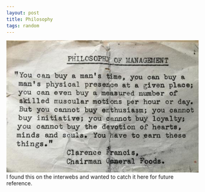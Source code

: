 ```yaml
---
layout: post
title: Philosophy
tags: random
---
```

![Philosophy](/public/img/philosophy.jpg)
I found this on the interwebs and wanted to catch it here for future reference.


